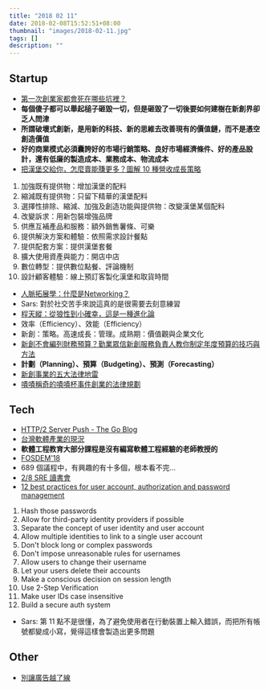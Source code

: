 ```yaml
---
title: "2018 02 11"
date: 2018-02-08T15:52:51+08:00
thumbnail: "images/2018-02-11.jpg"
tags: []
description: ""
---
```


## Startup

* [第一次創業家都會死在哪些坑裡？](https://www.inside.com.tw/2018/02/08/the-traps-of-first-time-startup)
 * **每個傻子都可以舉起槌子砸毀一切，但是砸毀了一切後要如何建樹在新創界卻乏人問津**
 * **所謂破壞式創新，是用新的科技、新的思維去改善現有的價值鏈，而不是憑空創造價值**
 * **好的商業模式必須囊誇好的市場行銷策略、良好市場經濟條件、好的產品設計，還有低廉的製造成本、業務成本、物流成本**
* [把漢堡交給你，怎麼賣能賺更多？圖解 10 種營收成長策略](https://www.managertoday.com.tw/books/view/55576)
 1. 加強既有提供物：增加漢堡的配料
 2. 縮減既有提供物：只留下精華的漢堡配料
 3. 選擇性排除、縮減、加強及創造功能與提供物：改變漢堡某個配料
 4. 改變訴求：用新包裝增強品牌
 5. 供應互補產品和服務：額外銷售薯條、可樂
 6. 提供解決方案和體驗：依照需求設計餐點
 7. 提供配套方案：提供漢堡套餐
 8. 擴大使用資產與能力：開店中店
 9. 數位轉型：提供數位點餐、評論機制
 10. 設計顧客體驗：線上預訂客製化漢堡和取貨時間
* [人脈拓展學：什麼是Networking？](https://www.bnext.com.tw/article/48078/networking-friendship-startup)
 * Sars: 對於社交苦手來說這真的是很需要去刻意練習
* [程天縱：從狼性到小確幸，這是一種進化論](https://soundcloud.com/drink-with-mario/s3e5)
 * 效率（Efficiency）、效能（Efficiency）
 * 新創：策略。高速成長：管理。成熟期：價值觀與企業文化
* [新創不會編列財務預算？勤業眾信新創服務負責人教你制定年度預算的技巧與方法](https://meet.bnext.com.tw/articles/view/42185)
 * **計劃（Planning）、預算（Budgeting）、預測（Forecasting）**
* [新創事業的五大法律地雷](https://clbc.tw/2018/01/06/%e6%96%b0%e5%89%b5%e4%ba%8b%e6%a5%ad%e7%9a%84%e4%ba%94%e5%a4%a7%e6%b3%95%e5%be%8b%e5%9c%b0%e9%9b%b7/)
* [嘖嘖稱奇的嘖嘖杯事件創業的法律規劃](http://www.accounting.org.tw/flptopic.aspx?f=124)

## Tech

* [HTTP/2 Server Push - The Go Blog](https://blog.golang.org/h2push)
* [台灣軟體產業的現況](https://www.linkedin.com/pulse/%E5%8F%B0%E7%81%A3%E8%BB%9F%E9%AB%94%E7%94%A2%E6%A5%AD%E7%9A%84%E7%8F%BE%E6%B3%81-tamer-abuelata/)
 * **軟體工程教育大部分課程是沒有編寫軟體工程經驗的老師教授的**
* [FOSDEM'18](https://fosdem.org/2018/schedule/events/)
 * 689 個議程中，有興趣的有十多個，根本看不完...
* [2/8 SRE 讀書會](https://hackmd.io/JwIwJgDAjMDGDMBaMBWATAFkRghgNixyigkQhwDMM8Rg9gLYBTIA#)
* [12 best practices for user account, authorization and password management](https://cloudplatform.googleblog.com/2018/01/12-best-practices-for-user-account.html)
 1. Hash those passwords
 2. Allow for third-party identity providers if possible
 3. Separate the concept of user identity and user account
 4. Allow multiple identities to link to a single user account
 5. Don't block long or complex passwords
 6. Don't impose unreasonable rules for usernames
 7. Allow users to change their username
 8. Let your users delete their accounts
 9. Make a conscious decision on session length
 10. Use 2-Step Verification
 11. Make user IDs case insensitive
 12. Build a secure auth system

 * Sars: 第 11 點不是很懂，為了避免使用者在行動裝置上輸入錯誤，而把所有帳號都變成小寫，覺得這樣會製造出更多問題

## Other

* [別讓廣告越了線](https://www.hbrtaiwan.com/article_content_AR0007709.html)
